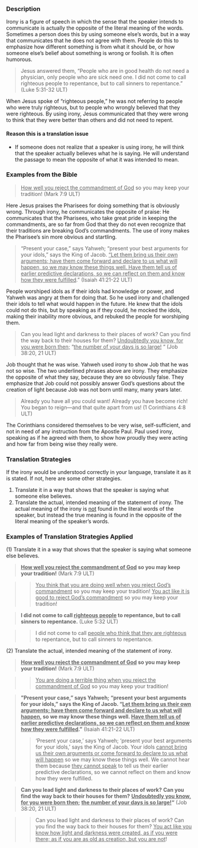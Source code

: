 
### Description

Irony is a figure of speech in which the sense that the speaker intends to communicate is actually the opposite of the literal meaning of the words. Sometimes a person does this by using someone else’s words, but in a way that communicates that he does not agree with them. People do this to emphasize how different something is from what it should be, or how someone else’s belief about something is wrong or foolish. It is often humorous.

> Jesus answered them, “People who are in good health do not need a physician, only people who are sick need one. I did not come to call righteous people to repentance, but to call sinners to repentance.” (Luke 5:31-32 ULT)

When Jesus spoke of “righteous people,” he was not referring to people who were truly righteous, but to people who wrongly believed that they were righteous. By using irony, Jesus communicated that they were wrong to think that they were better than others and did not need to repent.

#### Reason this is a translation issue

* If someone does not realize that a speaker is using irony, he will think that the speaker actually believes what he is saying. He will understand the passage to mean the opposite of what it was intended to mean.

### Examples from the Bible

> <u>How well you reject the commandment of God</u> so you may keep your tradition! (Mark 7:9 ULT)

 Here Jesus praises the Pharisees for doing something that is obviously wrong. Through irony, he communicates the opposite of praise: He communicates that the Pharisees, who take great pride in keeping the commandments, are so far from God that they do not even recognize that their traditions are breaking God’s commandments. The use of irony makes the Pharisee’s sin more obvious and startling.

> “Present your case,” says Yahweh; “present your best arguments for your idols,” says the King of Jacob. <u>“Let them bring us their own arguments; have them come forward and declare to us what will happen, so we may know these things well. Have them tell us of earlier predictive declarations, so we can reflect on them and know how they were fulfilled</u>.” (Isaiah 41:21-22 ULT)

People worshiped idols as if their idols had knowledge or power, and Yahweh was angry at them for doing that. So he used irony and challenged their idols to tell what would happen in the future. He knew that the idols could not do this, but by speaking as if they could, he mocked the idols, making their inability more obvious, and rebuked the people for worshiping them.

> Can you lead light and darkness to their places of work?
> Can you find the way back to their houses for them?
> <u>Undoubtedly you know, for you were born then;</u> 
> “<u>the number of your days is so large!</u> “ (Job 38:20, 21 ULT)

Job thought that he was wise. Yahweh used irony to show Job that he was not so wise. The two underlined phrases above are irony. They emphasize the opposite of what they say, because they are so obviously false. They emphasize that Job could not possibly answer God’s questions about the creation of light because Job was not born until many, many years later.

> Already you have all you could want! Already you have become rich! You began to reign—and that quite apart from us! (1 Corinthians 4:8 ULT)

The Corinthians considered themselves to be very wise, self-sufficient, and not in need of any instruction from the Apostle Paul. Paul used irony, speaking as if he agreed with them, to show how proudly they were acting and how far from being wise they really were.

### Translation Strategies

If the irony would be understood correctly in your language, translate it as it is stated. If not, here are some other strategies.

1. Translate it in a way that shows that the speaker is saying what someone else believes.
1. Translate the actual, intended meaning of the statement of irony. The actual meaning of the irony is <u>not</u> found in the literal words of the speaker, but instead the true meaning is found in the opposite of the literal meaning of the speaker’s words.

### Examples of Translation Strategies Applied

(1) Translate it in a way that shows that the speaker is saying what someone else believes.

> **<u>How well you reject the commandment of God</u> so you may keep your tradition!** (Mark 7:9 ULT)

>> <u>You think that you are doing well when you reject God’s commandment</u> so you may keep your tradition!
>> <u>You act like it is good to reject God’s commandment</u> so you may keep your tradition!

> **I did not come to call <u>righteous people</u> to repentance, but to call sinners to repentance.** (Luke 5:32 ULT)

>> I did not come to call <u>people who think that they are righteous</u> to repentance, but to call sinners to repentance.

(2) Translate the actual, intended meaning of the statement of irony.

> **<u>How well you reject the commandment of God</u> so you may keep your tradition!** (Mark 7:9 ULT)

>> <u>You are doing a terrible thing when you reject the commandment of God</u> so you may keep your tradition!

> **”Present your case,” says Yahweh; “present your best arguments for your idols,” says the King of Jacob. “<u>Let them bring us their own arguments; have them come forward and declare to us what will happen</u>, so we may know these things well. <u>Have them tell us of earlier predictive declarations, so we can reflect on them and know how they were fulfilled</u>.”** (Isaiah 41:21-22 ULT)
>> ‘Present your case,’ says Yahweh; ‘present your best arguments for your idols,’ says the King of Jacob. Your idols <u>cannot bring us their own arguments or come forward to  declare to us what will happen</u> so we may know these things well. We cannot hear them because <u>they cannot speak</u> to tell us their earlier predictive declarations, so we cannot reflect on them and know how they were fulfilled.

> **Can you lead light and darkness to their places of work?**
> **Can you find the way back to their houses for them?**
> **<u>Undoubtedly you know, for you were born then;</u>**
> **<u>the number of your days is so large!</u>“** (Job 38:20, 21 ULT)

>> Can you lead light and darkness to their places of work? Can you find the way back to their houses for them? <u>You act like you know how light and darkness were created, as if you were there; as if you are as old as creation, but you are not</u>!

